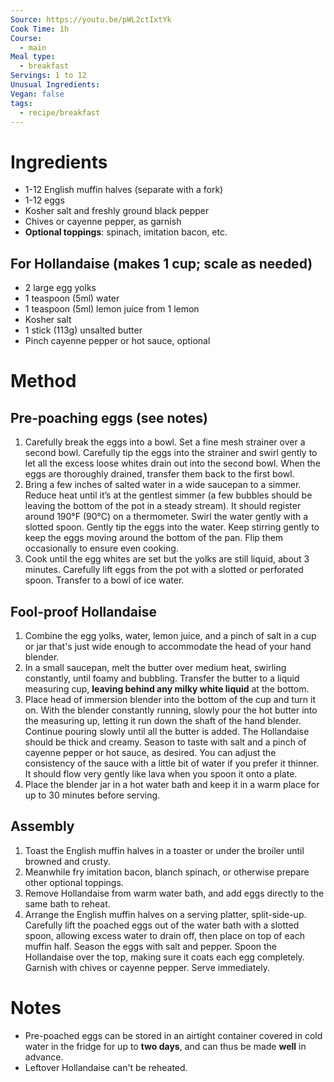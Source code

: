 ```yaml
---
Source: https://youtu.be/pWL2ctIxtYk
Cook Time: 1h
Course:
  - main
Meal type:
  - breakfast
Servings: 1 to 12
Unusual Ingredients: 
Vegan: false
tags:
  - recipe/breakfast
---
```

# Ingredients

- 1-12 English muffin halves (separate with a fork)
- 1-12 eggs
- Kosher salt and freshly ground black pepper
- Chives or cayenne pepper, as garnish
- **Optional toppings**: spinach, imitation bacon, etc.

## For Hollandaise (makes 1 cup; scale as needed)

- 2 large egg yolks
- 1 teaspoon (5ml) water
- 1 teaspoon (5ml) lemon juice from 1 lemon
- Kosher salt
- 1 stick (113g) unsalted butter
- Pinch cayenne pepper or hot sauce, optional

# Method

## Pre-poaching eggs (see notes)

1. Carefully break the eggs into a bowl. Set a fine mesh strainer over a second bowl. Carefully tip the eggs into the strainer and swirl gently to let all the excess loose whites drain out into the second bowl. When the eggs are thoroughly drained, transfer them back to the first bowl.
2. Bring a few inches of salted water in a wide saucepan to a simmer. Reduce heat until it’s at the gentlest simmer (a few bubbles should be leaving the bottom of the pot in a steady stream). It should register around 190°F (90°C) on a thermometer. Swirl the water gently with a slotted spoon. Gently tip the eggs into the water. Keep stirring gently to keep the eggs moving around the bottom of the pan. Flip them occasionally to ensure even cooking.
3. Cook until the egg whites are set but the yolks are still liquid, about 3 minutes. Carefully lift eggs from the pot with a slotted or perforated spoon. Transfer to a bowl of ice water.

## Fool-proof Hollandaise

1. Combine the egg yolks, water, lemon juice, and a pinch of salt in a cup or jar that's just wide enough to accommodate the head of your hand blender.
2. In a small saucepan, melt the butter over medium heat, swirling constantly, until foamy and bubbling. Transfer the butter to a liquid measuring cup, **leaving behind any milky white liquid** at the bottom.  
3. Place head of immersion blender into the bottom of the cup and turn it on. With the blender constantly running, slowly pour the hot butter into the measuring up, letting it run down the shaft of the hand blender. Continue pouring slowly until all the butter is added. The Hollandaise should be thick and creamy. Season to taste with salt and a pinch of cayenne pepper or hot sauce, as desired. You can adjust the consistency of the sauce with a little bit of water if you prefer it thinner. It should flow very gently like lava when you spoon it onto a plate.
4. Place the blender jar in a hot water bath and keep it in a warm place for up to 30 minutes before serving.

## Assembly

1. Toast the English muffin halves in a toaster or under the broiler until browned and crusty.
2. Meanwhile fry imitation bacon, blanch spinach, or otherwise prepare other optional toppings.
3. Remove Hollandaise from warm water bath, and add eggs directly to the same bath to reheat.
4. Arrange the English muffin halves on a serving platter, split-side-up. Carefully lift the poached eggs out of the water bath with a slotted spoon, allowing excess water to drain off, then place on top of each muffin half. Season the eggs with salt and pepper. Spoon the Hollandaise over the top, making sure it coats each egg completely. Garnish with chives or cayenne pepper. Serve immediately.

# Notes

- Pre-poached eggs can be stored in an airtight container covered in cold water in the fridge for up to **two days**, and can thus be made **well** in advance.
- Leftover Hollandaise can't be reheated.